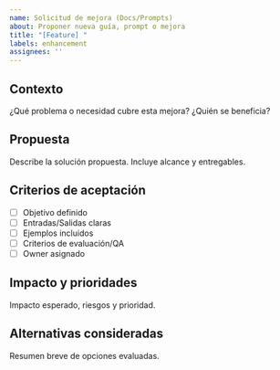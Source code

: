 ```yaml
---
name: Solicitud de mejora (Docs/Prompts)
about: Proponer nueva guía, prompt o mejora
title: "[Feature] "
labels: enhancement
assignees: ''
---
```


## Contexto

¿Qué problema o necesidad cubre esta mejora? ¿Quién se beneficia?

## Propuesta

Describe la solución propuesta. Incluye alcance y entregables.

## Criterios de aceptación

- [ ] Objetivo definido
- [ ] Entradas/Salidas claras
- [ ] Ejemplos incluidos
- [ ] Criterios de evaluación/QA
- [ ] Owner asignado

## Impacto y prioridades

Impacto esperado, riesgos y prioridad.

## Alternativas consideradas

Resumen breve de opciones evaluadas.
